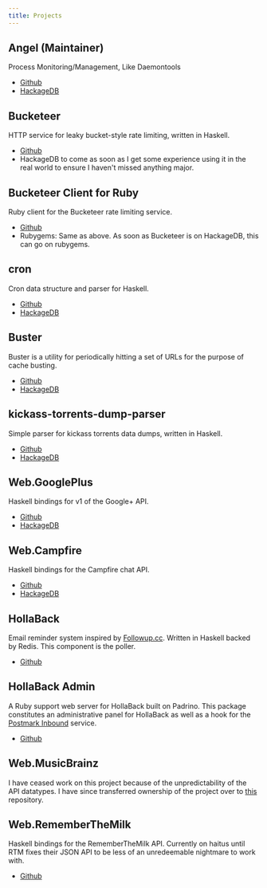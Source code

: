 ```yaml
---
title: Projects
---
```


## Angel (Maintainer)
Process Monitoring/Management, Like Daemontools

* [Github](http://github.com/MichaelXavier/Angel)
* [HackageDB](http://hackage.haskell.org/package/angel)

## Bucketeer
HTTP service for leaky bucket-style rate limiting, written in Haskell.

* [Github](http://github.com/MichaelXavier/Bucketeer)
* HackageDB to come as soon as I get some experience using it in the real world
  to ensure I haven't missed anything major.

## Bucketeer Client for Ruby
Ruby client for the Bucketeer rate limiting service.

* [Github](https://github.com/MichaelXavier/bucketeer-client-ruby)
* Rubygems: Same as above. As soon as Bucketeer is on HackageDB, this can go on
  rubygems.

## cron
Cron data structure and parser for Haskell.

* [Github](http://github.com/MichaelXavier/cron)
* [HackageDB](http://hackage.haskell.org/package/cron)

## Buster
Buster is a utility for periodically hitting a set of URLs for the purpose of
cache busting.

* [Github](http://github.com/MichaelXavier/Buster)
* [HackageDB](http://hackage.haskell.org/package/Buster)

## kickass-torrents-dump-parser
Simple parser for kickass torrents data dumps, written in Haskell.

* [Github](https://github.com/MichaelXavier/kickass-torrents-dump-parser)
* [HackageDB](http://hackage.haskell.org/package/kickass-torrents-dump-parser)

## Web.GooglePlus
Haskell bindings for v1 of the Google+ API.

* [Github](http://github.com/MichaelXavier/GooglePlus)
* [HackageDB](http://hackage.haskell.org/package/googleplus)

## Web.Campfire
Haskell bindings for the Campfire chat API.

* [Github](http://github.com/MichaelXavier/Campfire)
* [HackageDB](http://hackage.haskell.org/package/campfire)

## HollaBack
Email reminder system inspired by [Followup.cc](http://www.followup.cc).
Written in Haskell backed by Redis. This component is the poller.

* [Github](http://github.com/MichaelXavier/HollaBack)

## HollaBack Admin
A Ruby support web server for HollaBack built on Padrino. This package
constitutes an administrative panel for HollaBack as well as a hook for the
[Postmark Inbound](http://postmarkapp.com/inbound) service.

* [Github](http://github.com/MichaelXavier/hollaback_admin)

## Web.MusicBrainz
I have ceased work on this project because of the unpredictability of the API
datatypes. I have since transferred ownership of the project over to
[this](https://github.com/ocharles/Web-MusicBrainz) repository.

## Web.RememberTheMilk
Haskell bindings for the RememberTheMilk API. Currently on haitus until RTM
fixes their JSON API to be less of an unredeemable nightmare to work with.

* [Github](http://github.com/MichaelXavier/RememberTheMilk)
